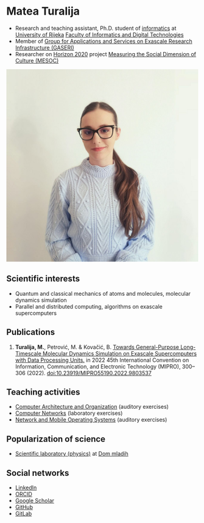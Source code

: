 # Matea Turalija

- Research and teaching assistant, Ph.D. student of [informatics](https://www.inf.uniri.hr/en/study-programmes/university-postgraduate-doctoral-study-informatics) at [University of Rijeka](https://uniri.hr/en/) [Faculty of Informatics and Digital Technologies](https://www.inf.uniri.hr/en/)
- Member of [Group for Applications and Services on Exascale Research Infrastructure (GASERI)](https://group.miletic.net/en/)
- Researcher on [Horizon 2020](https://cordis.europa.eu/project/id/870935) project [Measuring the Social Dimension of Culture (MESOC)](https://mesoc-project.eu/)

![Matea Turalija profile picture](images/profile.jpg)

## Scientific interests

- Quantum and classical mechanics of atoms and molecules, molecular dynamics simulation
- Parallel and distributed computing, algorithms on exascale supercomputers

## Publications

1. **Turalija, M.**, Petrović, M. & Kovačić, B. [Towards General-Purpose Long-Timescale Molecular Dynamics Simulation on Exascale Supercomputers with Data Processing Units.](https://ieeexplore.ieee.org/document/9803537) in 2022 45th International Convention on Information, Communication, and Electronic Technology (MIPRO), 300–306 (2022). [doi:10.23919/MIPRO55190.2022.9803537](https://doi.org/10.23919/MIPRO55190.2022.9803537)

## Teaching activities

- [Computer Architecture and Organization](https://group.miletic.net/hr/nastava/kolegiji/AOR/) (auditory exercises)
- [Computer Networks](https://group.miletic.net/hr/nastava/kolegiji/RM/) (laboratory exercises)
- [Network and Mobile Operating Systems](https://group.miletic.net/hr/nastava/kolegiji/MMOS/) (auditory exercises)

## Popularization of science

- [Scientific laboratory (physics)](https://dom-mladih.hr/aktivnosti/) at [Dom mladih](https://dom-mladih.hr/)

## Social networks

- [LinkedIn](https://www.linkedin.com/in/mateaturalija/)
- [ORCID](https://orcid.org/0000-0002-0109-1245)
- [Google Scholar](https://scholar.google.com/citations?user=C03KugcAAAAJ)
- [GitHub](https://github.com/MateaTuralija)
- [GitLab](https://gitlab.com/MateaTuralija)
